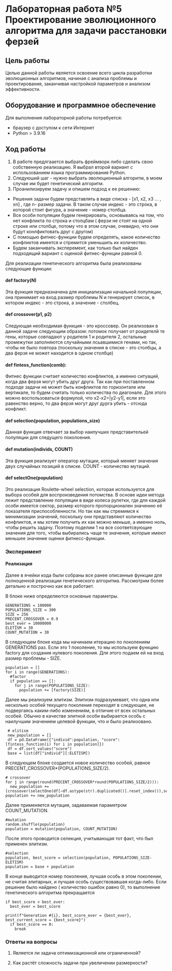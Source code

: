 # Лабораторная работа №5 Проектирование эволюционного алгоритма для задачи расстановки ферзей

## Цель работы
Целью данной работы является освоение всего цикла разработки эволюционных алгоритмов, начиная с анализа проблемы и проектирования, заканчивая настройкой параметров и анализом эффективности.
## Оборудование и программное обеспечение
Для выполнения лабораторной работы потребуется:
* браузер с доступом к сети Интернет
* Python > 3.9.16
## Ход работы
1. В работе предлгаается выбрать фреймворк либо сделать свою собственную реализацию.  Я выбрал второй вариант с использованием языка программирования Python.
2. Следуюший шаг -  нужно выбрать эволюционный алгоритм, в моем случае им будет генетический алгоритм.
3. Проанилизируем задачу и опишем подзод к ее решению:

* Решения задачи будем представлять в виде списка - [x1, x2, x3 ... , xn] , где  n- размер задачи. В таком случае индекс - это строка, в которой стоит фигура, а значение - номер столбца.
* Все особи популяции будем генерировать, основываясь на том, что нет конфликта по строка и столцбам ( ферзи не стоят на одной строке или столбце, потому что в этом случае, очевидно, что они будут конлфиктовать друг с другом)
* С помощью фитнес-функции будем определять, какое количество конфликтов имеется и стремится уменьшить их количество.
* Будем заканчивать эксперемент, как только был найден подходящий вариант с оценкой фитнес-функции равной 0.


Для реализации генетического алгоритма была реализованы следующие функции:
#### def factory(N)
Эта функция предназначена для инициализации начальной популяции, она принимает на вход размер проблемы  N и генерирует список, в котором индекс - это строка, а значение - столбец.

#### def crossover(p1, p2)
Следующая необходимая функция - это кроссовер. Он реализован в данной задаче следующим образом: потомок получает от роидетелй те гены, которые совпадают у родителя 1 и  родителя 2, остальные промежутки заполняются случайными лсьавшимися генами, но так, чтобы не было повтора (поскольку значения в списке - это столбцы, а два ферзя не может находится в одном столбце)

#### def fintess_function(comb):
Фитнес функции считает количество конфликтов, а именно ситуаций, когда два ферзя могут убить друг друга. Так как при поставленном подходе задачи не может быть конфликтов по горизонтале или вертикале, то будем считать только количества по диагонале. Для этого можно воспользоваться формулой, что x2-x2=|y2-y1|, если это равенство верно, то два ферзя могут друг дурга убить - отсюда конфликт.

#### def selection(population, populations_size)
Данная функция отвечает за выбор наилучших представительей популяции для следущего поколоения. 

#### def mutation(individs, COUNT)
Эта функция реализует оператор мутации, который меняет значения двух случайных позиций в списке. COUNT - количество мутаций.


#### def selectOne(population)
Это реализация Roulette-wheel selection, которая используется для выбора особей для воспроизведения потомства. В основе идеи метода лежит представление популяции в виде колеса рулетки, где для каждой особи имеется сектор, размер которого пропорционален значению её показателя приспособленности. Но так как мы стремимся к минимизации значений, поскольку они представляют количество конфликтов, и мы хотим получить их как можно меньше, а именно ноль, чтобы решить задачу. Поэтому поделим 1 на все соответсвующие значения для того, чтобы выбирались чаще те значения, которые имеют меньшее значение оценки фитнесс-функции.

### Эксперимент



#### Реализация

Далее в ячейки кода были собраны все ранее описанные функции для полноценной реализации генетического алгоритма. Рассмотрим более детально и построчно как все работает.

В блоке ниже определяются основные параметры.

```python3
GENERATIONS = 100000
POPULATIONS_SIZE = 300
SIZE = 256
PRECENT_CROSSOVER = 0.9
best_ever = 10000000
ELETISM = 30
COUNT_MUTATION = 30
```

В следующем блоке кода мы начинаем итерацию по поколениям GENERATIONS раз. Если это 1 поколение, то мы используем функцию  factory для создания нулевого поколения. Для этого подаем ей на вход размер проблемы - SIZE.
```python3
population = []
for i in range(GENERATIONS):
  #factor
  if population == []:
    for j in range(POPULATIONS_SIZE):
      population += [factory(SIZE)]
```
Далее мы реализуем элитизм. Элитизм подразумевает, что одна или несколько особей текущего поколения переходят в следующее, не подвергаясь каким-либо изменениям, в отличие от всех остальных особей. Обычно в качестве элитной особи выбирается особь с наилучшим значением целевой функции, что и было реализовано.

```python3
 # elitism
 new_population = []
 df = pd.DataFrame({"individ":population, "score": [fintess_function(i) for i in population]})
 df = df.sort_values("score")
 base = list(df["individ"][:ELETISM])
```

В следующем блоке создается новое количество особей, равное  PRECENT_CROSSOVER*(POPULATIONS_SIZE/2).
```python3
# crossover
for j in range(round(PRECENT_CROSSOVER*round(POPULATIONS_SIZE/2))):
  new_population += [crossover(selectOne(df[~df.astype(str).duplicated()].reset_index()),selectOne(df))]
population += new_population
```
Далее применяется мутация, задаваемая параметром COUNT_MUTATION.

```python3
#mutation
random.shuffle(population)
population = mutation(population, COUNT_MUTATION)
```
После этого проводится селекция, учитывающая тот факт, что был применен элитизм.
```python3
#selection
population, best_score = selection(population, POPULATIONS_SIZE- ELETISM)
population = base + population
```
В конце выводится номер поколения, лучшая особь в этом поколении, не считая элитарных, и лучшая особь существовавшая когда-либо. Если решение было найдено ( количество ошибок равно 0), то  выполнение генетического алгоритма прекращается
```python3
if best_score < best_ever:
  best_ever = best_score

print(f"Generation #{i}, best_score_ever = {best_ever}, best_current_score = {best_score}")
  if best_score == 0:
    break
```



### Ответы на вопросы

1. Является ли задача оптимизационной или ограниченной?


2. Как растёт сложность задачи при увеличении размерности?






